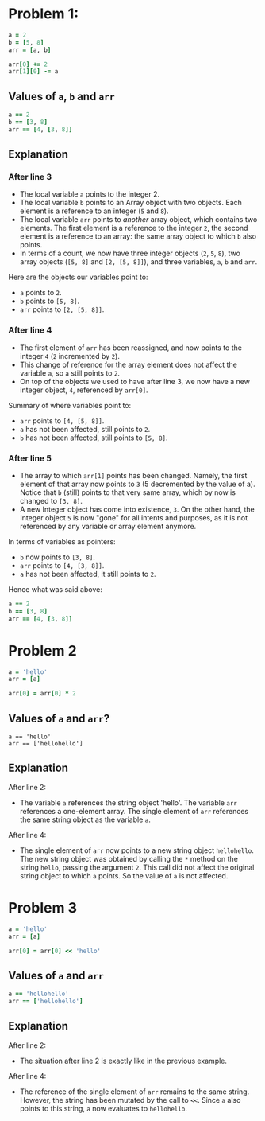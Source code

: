 # Problem 1:

```ruby
a = 2
b = [5, 8]
arr = [a, b]

arr[0] += 2
arr[1][0] -= a
```

## Values of `a`, `b` and `arr`

```ruby
a == 2
b == [3, 8]
arr == [4, [3, 8]]
```

## Explanation

### After line 3

- The local variable `a` points to the integer 2.
- The local variable `b` points to an Array object with two objects. Each element is a reference to an integer (`5` and `8`).
- The local variable `arr` points to *another* array object, which contains two elements. The first element is a reference to the integer `2`, the second element is a reference to an array: the same array object to which `b` also points.
- In terms of a count, we now have three integer objects (`2`, `5`, `8`), two array objects (`[5, 8]` and `[2, [5, 8]]`), and three variables, `a`, `b` and `arr`.

Here are the objects our variables point to:

- `a` points to `2`.
- `b` points to `[5, 8]`.
- `arr` points to `[2, [5, 8]]`.

### After line 4

- The first element of `arr` has been reassigned, and now points to the integer `4` (`2` incremented by `2`).
- This change of reference for the array element does not affect the variable `a`, so `a` still points to `2`.
- On top of the objects we used to have after line 3, we now have a new integer object, `4`, referenced by `arr[0]`.

Summary of where variables point to:

- `arr` points to `[4, [5, 8]]`.
- `a` has not been affected, still points to `2`.
- `b` has not been affected, still points to `[5, 8]`.

### After line 5

- The array to which `arr[1]` points has been changed. Namely, the first element of that array now points to `3` (5 decremented by the value of a). Notice that `b` (still) points to that very same array, which by now is changed to `[3, 8]`.
- A new Integer object has come into existence, `3`. On the other hand, the Integer object `5` is now "gone" for all intents and purposes, as it is not referenced by any variable or array element anymore.

In terms of variables as pointers:

- `b` now points to `[3, 8]`.
- `arr` points to `[4, [3, 8]]`.
- `a` has not been affected, it still points to `2`.

Hence what was said above:

```ruby
a == 2
b == [3, 8]
arr == [4, [3, 8]]
```

# Problem 2

```ruby
a = 'hello'
arr = [a]

arr[0] = arr[0] * 2
```

## Values of `a` and `arr`?

```
a == 'hello'
arr == ['hellohello']
```

## Explanation

After line 2:

- The variable `a` references the string object 'hello'. The variable `arr` references a one-element array. The single element of `arr` references the same string object as the variable `a`.

After line 4:

- The single element of `arr` now points to a new string object `hellohello`. The new string object was obtained by calling the `*` method on the string `hello`, passing the argument `2`. This call did not affect the original string object to which `a` points. So the value of `a` is not affected.

# Problem 3

```ruby
a = 'hello'
arr = [a]

arr[0] = arr[0] << 'hello'
```

## Values of `a` and `arr`

```ruby
a == 'hellohello'
arr == ['hellohello']
```

## Explanation

After line 2:

- The situation after line 2 is exactly like in the previous example.

After line 4:

- The reference of the single element of `arr` remains to the same string. However, the string has been mutated by the call to `<<`. Since `a` also points to this string, `a` now evaluates to `hellohello`.
